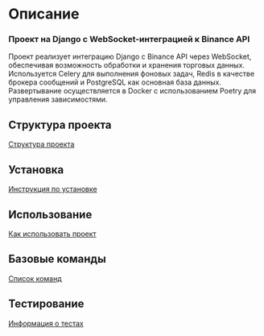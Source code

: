 # Описание
### Проект на Django с WebSocket-интеграцией к Binance API

Проект реализует интеграцию Django с Binance API через WebSocket, обеспечивая возможность обработки и хранения торговых данных.
Используется Celery для выполнения фоновых задач, Redis в качестве брокера сообщений и PostgreSQL как основная база данных.
Развертывание осуществляется в Docker с использованием Poetry для управления зависимостями.

## Структура проекта
[Структура проекта](docs/structure.md)

## Установка
[Инструкция по установке](docs/installation.md)

## Использование
[Как использовать проект](docs/usage.md)

## Базовые команды
[Список команд](docs/commands.md)

## Тестирование
[Информация о тестах](docs/testing.md)